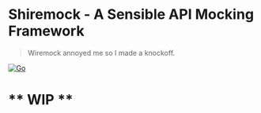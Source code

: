 # Shiremock - A Sensible API Mocking Framework

> Wiremock annoyed me so I made a knockoff.

[![Go](https://github.com/djpiper28/shiremock/actions/workflows/main.yml/badge.svg)](https://github.com/djpiper28/shiremock/actions/workflows/main.yml)

# ** WIP **
